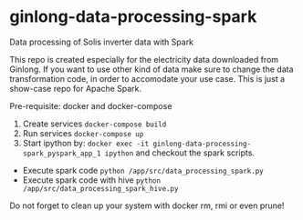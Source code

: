 # ginlong-data-processing-spark
Data processing of Solis inverter data with Spark

This repo is created especially for the electricity data downloaded from Ginlong.
If you want to use other kind of data make sure to change the data transformation code, 
in order to accomodate your use case.
This is just a show-case repo for Apache Spark.

Pre-requisite: docker and docker-compose

1. Create services `docker-compose build`
2. Run services `docker-compose up`
3. Start ipython by: `docker exec -it ginlong-data-processing-spark_pyspark_app_1 ipython`
and checkout the spark scripts.
- Execute spark code `python /app/src/data_processing_spark.py`
- Execute spark code with hive `python /app/src/data_processing_spark_hive.py`

Do not forget to clean up your system with docker rm, rmi or even prune!
